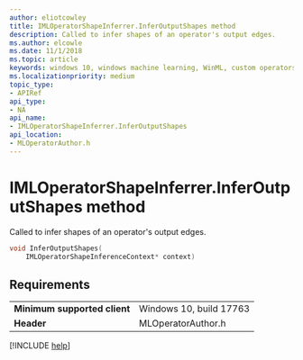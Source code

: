```yaml
---
author: eliotcowley
title: IMLOperatorShapeInferrer.InferOutputShapes method
description: Called to infer shapes of an operator's output edges.
ms.author: elcowle
ms.date: 11/1/2018
ms.topic: article
keywords: windows 10, windows machine learning, WinML, custom operators, InferOutputShapes
ms.localizationpriority: medium
topic_type:
- APIRef
api_type:
- NA
api_name:
- IMLOperatorShapeInferrer.InferOutputShapes
api_location:
- MLOperatorAuthor.h
---
```


# IMLOperatorShapeInferrer.InferOutputShapes method

Called to infer shapes of an operator's output edges.

```cpp
void InferOutputShapes(
    IMLOperatorShapeInferenceContext* context)
```

## Requirements

| | |
|-|-|
| **Minimum supported client** | Windows 10, build 17763 |
| **Header** | MLOperatorAuthor.h |

[!INCLUDE [help](../includes/get-help.md)]
